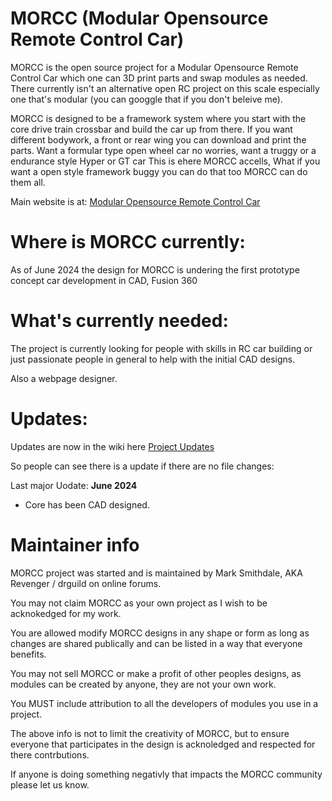 # MORCC (Modular Opensource Remote Control Car)
MORCC is the open source project for a Modular Opensource Remote Control Car which one can 3D print parts and swap modules as needed.
There currently isn't an alternative open RC project on this scale especially one that's modular (you can googgle that if you don't beleive me).

MORCC is designed to be a framework system where you start with the core drive train crossbar and build the car up from there.
If you want different bodywork, a front or rear wing you can download and print the parts.
Want a formular type open wheel car no worries, want a truggy or a endurance style Hyper or GT car This is ehere MORCC accells, What if you want a open style framework buggy you can do that too MORCC can do them all.

Main website is at: [Modular Opensource Remote Control Car](https://revenger.github.io/MORCC/)

# Where is MORCC currently:
As of June 2024 the design for MORCC is undering the first prototype concept car development in CAD, Fusion 360

# What's currently needed:
The project is currently looking for people with skills in RC car building or just passionate people in general to help with the initial CAD designs.

Also a webpage designer.

# Updates:
Updates are now in the wiki here [Project Updates](Project-Updates)

So people can see there is a update if there are no file changes:

Last major Uodate: **June 2024**
* Core has been CAD designed.

# Maintainer info
MORCC project was started and is maintained by Mark Smithdale, AKA Revenger / drguild on online forums.

You may not claim MORCC as your own project as I wish to be acknokedged for my work.

You are allowed modify MORCC designs in any shape or form as long as changes are shared publically and can be listed in a way that everyone benefits.

You may not sell MORCC or make a profit of other peoples designs, as modules can be created by anyone, they are not your own work.

You MUST include attribution to all the developers of modules you use in a project.

The above info is not to limit the creativity of MORCC, but to ensure everyone that participates in the design is acknoledged and respected for there contrbutions.

If anyone is doing something negativly that impacts the MORCC community please let us know.
